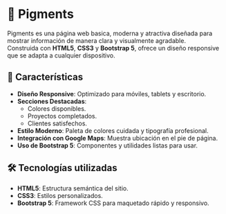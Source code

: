 # 🎨 Pigments

Pigments es una página web basica, moderna y atractiva diseñada para mostrar información de manera clara y visualmente agradable.  
Construida con **HTML5**, **CSS3** y **Bootstrap 5**, ofrece un diseño responsive que se adapta a cualquier dispositivo.

## 🚀 Características

- **Diseño Responsive**: Optimizado para móviles, tablets y escritorio.
- **Secciones Destacadas**:
  - Colores disponibles.
  - Proyectos completados.
  - Clientes satisfechos.
- **Estilo Moderno**: Paleta de colores cuidada y tipografía profesional.
- **Integración con Google Maps**: Muestra ubicación en el pie de página.
- **Uso de Bootstrap 5**: Componentes y utilidades listas para usar.

## 🛠️ Tecnologías utilizadas

- **HTML5**: Estructura semántica del sitio.
- **CSS3**: Estilos personalizados.
- **Bootstrap 5**: Framework CSS para maquetado rápido y responsivo.

